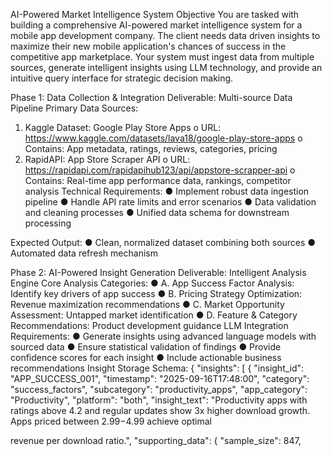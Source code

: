 AI-Powered Market Intelligence System
Objective
You are tasked with building a comprehensive AI-powered market intelligence system for a
mobile app development company. The client needs data driven insights to maximize their
new mobile application's chances of success in the competitive app marketplace. Your
system must ingest data from multiple sources, generate intelligent insights using LLM
technology, and provide an intuitive query interface for strategic decision making.

Phase 1: Data Collection & Integration
Deliverable: Multi-source Data Pipeline
Primary Data Sources:
1. Kaggle Dataset: Google Play Store Apps
o URL: https://www.kaggle.com/datasets/lava18/google-play-store-apps
o Contains: App metadata, ratings, reviews, categories, pricing
2. RapidAPI: App Store Scraper API
o URL: https://rapidapi.com/rapidapihub123/api/appstore-scrapper-api
o Contains: Real-time app performance data, rankings, competitor analysis
Technical Requirements:
● Implement robust data ingestion pipeline
● Handle API rate limits and error scenarios
● Data validation and cleaning processes
● Unified data schema for downstream processing

Expected Output:
● Clean, normalized dataset combining both sources
● Automated data refresh mechanism

Phase 2: AI-Powered Insight Generation
Deliverable: Intelligent Analysis Engine
Core Analysis Categories:
● A. App Success Factor Analysis: Identify key drivers of app success
● B. Pricing Strategy Optimization: Revenue maximization recommendations
● C. Market Opportunity Assessment: Untapped market identification
● D. Feature & Category Recommendations: Product development guidance
LLM Integration Requirements:
● Generate insights using advanced language models with sourced data
● Ensure statistical validation of findings
● Provide confidence scores for each insight
● Include actionable business recommendations
Insight Storage Schema:
{
"insights": [
{
"insight_id": "APP_SUCCESS_001",
"timestamp": "2025-09-16T17:48:00",
"category": "success_factors",
"subcategory": "productivity_apps",
"app_category": "Productivity",
"platform": "both",
"insight_text": "Productivity apps with ratings above 4.2 and regular updates
show 3x higher download growth. Apps priced between $2.99-$4.99 achieve optimal

revenue per download ratio.",
"supporting_data": {
"sample_size": 847,
"correlation_strength": 0.73,
"statistical_significance": 0.001,
"revenue_impact": "25% higher than category average"
},
"confidence_score": 0.89,
"business_impact": "high",
"actionability": "immediate",
"recommendations": [
"Price productivity apps in $2.99-$4.99 range",
"Target 4.2+ rating through quality focus",
"Implement bi-weekly update schedule"
],
"tags": ["pricing", "productivity", "success_factors", "revenue_optimization"],
"market_context": {
"competition_level": "medium",
"market_growth": "positive",
"opportunity_score": 7.5
}
}
]
}

Expected Output:
● Comprehensive insight database with 100+ actionable insights
● Statistical validation reports
● Business impact assessment for each insight

Phase 3: Automated Report Generation
Deliverable: Executive Intelligence Reports on top of insights
Report Structure:

# App Store Success Intelligence Report
**Generated on:** {timestamp}
**Analysis Coverage:** {app_count} apps across {platform_count} platforms
## 🎯 Executive Summary
{ai_generated_executive_summary}
## 📈 Key Market Insights
### Success Factor Rankings
1. **{top_factor_1}** - Impact Score: {impact_score_1}/10
- {detailed_analysis_1}
2. **{top_factor_2}** - Impact Score: {impact_score_2}/10
- {detailed_analysis_2}
3. **{top_factor_3}** - Impact Score: {impact_score_3}/10
- {detailed_analysis_3}
### Category Performance Analysis
| Category | Avg Rating | Success Rate | Revenue Potential | Recommendation |
|----------|------------|--------------|-------------------|----------------|
| {category_1} | {rating_1} | {success_1}% | {revenue_1} | {rec_1} |
| {category_2} | {rating_2} | {success_2}% | {revenue_2} | {rec_2} |
## 💰 Pricing Strategy Recommendations
### Optimal Pricing by Category
- **Games**: {games_pricing_strategy}
- **Productivity**: {productivity_pricing_strategy}
- **Health & Fitness**: {health_pricing_strategy}
- **Education**: {education_pricing_strategy}
### Revenue Optimization Insights
{ai_generated_revenue_insights}
## 🚀 Launch Strategy Recommendations
### High-Opportunity Categories
1. **{opportunity_1}** - Market Score: {score_1}/10
- {opportunity_analysis_1}

2. **{opportunity_2}** - Market Score: {score_2}/10
- {opportunity_analysis_2}
### Recommended Feature Set
{ai_generated_feature_recommendations}
### Risk Assessment
{ai_generated_risk_analysis}
## 🎯 Action Plan
### Immediate Actions (Next 30 Days)
- [ ] {action_1}
- [ ] {action_2}
### Short-term Strategy (Next 3 Months)
- [ ] {strategy_1}
- [ ] {strategy_2}
### Long-term Vision (6+ Months)
- [ ] {vision_1}

---
*Report generated by AI-Powered App Market Intelligence System*
*Confidence Level: {overall_confidence}% | Data Sources: Google Play Store + iTunes
API*

Technical Dashboard Components:
● Market Overview: Total apps analyzed, success rate distribution
● Category Comparison: Performance metrics across app categories
● Pricing Analysis: Revenue optimization charts and recommendations
● Feature Impact: App features correlated with success
● Trend Analysis: Market changes and emerging opportunities
Expected Output:
● Automated executive reports (PDF/HTML)

Phase 4: Query Interface & Local Storage
Deliverable: Intelligent Query System

Query Interface Requirements:
● Implement query interface on top of insights generated with LLM
● Use stored insights generated in phase 2 to answer the queries
● Context-aware response generation
Sample Queries:
● "What are the top 3 success factors for gaming apps?"
● "Show me pricing recommendations for productivity apps"
● "Which app categories have the highest revenue potential?"
● "Generate a launch strategy for a fitness app"
Expected Output:
● Command-line interface for querying insights

